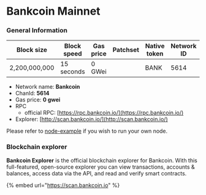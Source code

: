 # Bankcoin Mainnet

### General Information

| Block size    | Block speed | Gas price | Patchset | Native token | Network ID |
| ------------- | ----------- | --------- | -------- | ------------ | ---------- |
| 2,200,000,000 | 15 seconds  | 0 GWei    |          | BANK        |      5614 |

* Network name: **Bankcoin**
* ChanId: **5614**
* Gas price: **0 gwei**
* RPC
  * official RPC: [https://rpc.bankcoin.io/](https://rpc.bankcoin.io/)​
* Explorer: [http://scan.bankcoin.io/](http://scan.bankcoin.io/)​

Please refer to [node-example](https://github.com/bankcex/BANKNetwork/tree/master/node-example) if you wish to run your own node.

### Blockchain explorer

**Bankcoin Explorer** is the official blockchain explorer for Bankcoin. With this full-featured, open-source explorer you can view transactions, accounts & balances, access data via the API, and read and verify smart contracts.

{% embed url="https://scan.bankcoin.io" %}

###
